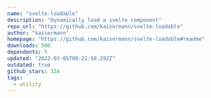 ```yaml
---
name: "svelte-loadable"
description: "Dynamically load a svelte component"
repo_url: "https://github.com/kaisermann/svelte-loadable"
author: "kaisermann"
homepage: "https://github.com/kaisermann/svelte-loadable#readme"
downloads: 580
dependents: 5
updated: "2022-03-05T08:21:50.292Z"
outdated: true
github_stars: 324
tags: 
  - utility
---
```

